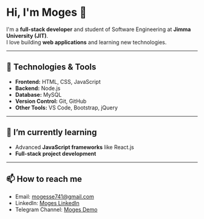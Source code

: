 # Hi, I'm Moges 👋

I'm a **full-stack developer** and student of Software Engineering at **Jimma University (JIT)**.  
I love building **web applications** and learning new technologies.

---

## 🔧 Technologies & Tools
- **Frontend:** HTML, CSS, JavaScript
- **Backend:** Node.js
- **Database:** MySQL
- **Version Control:** Git, GitHub
- **Other Tools:** VS Code, Bootstrap, jQuery

---

## 🌱 I’m currently learning
- Advanced **JavaScript frameworks** like React.js
- **Full-stack project development**

---
## 📫 How to reach me
- Email: mogesse741@gmail.com 
- LinkedIn: [Moges LinkedIn](https://www.linkedin.com/in/moges-sisay-265127354)  
- Telegram Channel: [Moges Demo](https://t.me/mogesdemo)
